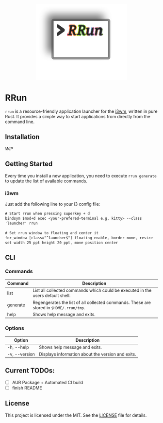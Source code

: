 <p align="center">
  <img src="https://raw.githubusercontent.com/f-str/rrun/main/img/rrun_icon.png" alt="RRun icon"/>
</p>

# RRun

`rrun` is a resource-friendly application launcher for the [i3wm](https://i3wm.org/), written in pure Rust. 
It provides a simple way to start applications from directly from the command line.

## Installation

_WIP_

## Getting Started

Every time you install a new application, you need to execute `rrun generate` to update the list of available commands.

### i3wm

Just add the following line to your i3 config file:

```
# Start rrun when pressing superkey + d
bindsym $mod+d exec <your-prefered-terminal e.g. kitty> --class 'launcher' rrun

# Set rrun window to floating and center it
for_window [class="^launcher$"] floating enable, border none, resize set width 25 ppt height 20 ppt, move position center
```

## CLI

### Commands


| Command  | Description                                                                             |
| -------- |-----------------------------------------------------------------------------------------|
| list     | List all collected commands which could be executed in the users default shell.         |
| generate | Regengerates the list of all collected commands. These are stored in `$HOME/.rrun/tmp`. |
| help     | Shows help message and exits.                                                           |

### Options


| Option        | Description                                       |
| ------------- | ------------------------------------------------- |
| -h, --help    | Shows help message and exits.                     |
| -v, --version | Displays information about the version and exits. |


## Current TODOs:

- [ ]  AUR Package + Automated CI build
- [ ]  finish README

## License

This project is licensed under the MIT. See the [LICENSE](LICENSE) file for details.
